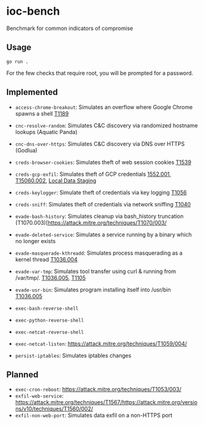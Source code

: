 # ioc-bench

Benchmark for common indicators of compromise

## Usage

`go run .`

For the few checks that require root, you will be prompted for a password.

## Implemented

* `access-chrome-breakout`: Simulates an overflow where Google Chrome spawns a shell [T1189](https://attack.mitre.org/techniques/T1189/)

* `cnc-resolve-random`: Simulates C&C discovery via randomized hostname lookups (Aquatic Panda)
* `cnc-dns-over-https`: Simulates C&C discovery via DNS over HTTPS (Godlua)

* `creds-browser-cookies`: Simulates theft of web session cookies [T1539](https://attack.mitre.org/techniques/T1539/)
* `creds-gcp-exfil`: Simulates theft of GCP credentials [1552.001](https://attack.mitre.org/techniques/T1552/001/), [T15060.002](https://attack.mitre.org/versions/v10/techniques/T1560/002/), [Local Data Staging](https://attack.mitre.org/versions/v10/techniques/T1074/001/)
* `creds-keylogger`: Simulate theft of credentials via key logging [T1056](https://attack.mitre.org/techniques/T1056/001/)
* `creds-sniff`: Simulates theft of credentials via network sniffing [T1040](https://attack.mitre.org/techniques/T1040/)

* `evade-bash-history`: Simulates cleanup via bash_history truncation (T1070.003)[<https://attack.mitre.org/techniques/T1070/003/>
* `evade-deleted-service`: Simulates a service running by a binary which no longer exists
* `evade-masquerade-kthreadd`: Simulates process masquerading as a kernel thread [T1036.004](https://attack.mitre.org/versions/v10/techniques/T1036/004/)
* `evade-var-tmp`: Simulates tool transfer using curl & running from /var/tmp/. [T1036.005](https://attack.mitre.org/versions/v10/techniques/T1036/005/), [T1105](https://attack.mitre.org/versions/v10/techniques/T1105/)
* `evade-usr-bin`: Simulates program installing itself into /usr/bin [T1036.005](https://attack.mitre.org/versions/v10/techniques/T1036/005/)

* `exec-bash-reverse-shell`
* `exec-python-reverse-shell`
* `exec-netcat-reverse-shell`
* `exec-netcat-listen`: <https://attack.mitre.org/techniques/T1059/004/>

* `persist-iptables`: Simulates iptables changes

## Planned

* `exec-cron-reboot`: <https://attack.mitre.org/techniques/T1053/003/>
* `exfil-web-service`: <https://attack.mitre.org/techniques/T1567/><https://attack.mitre.org/versions/v10/techniques/T1560/002/>
* `exfil-non-web-port`: Simulates data exfil on a non-HTTPS port
